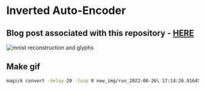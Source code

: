 # Inverted Auto-Encoder

## Blog post associated with this repository - [HERE](https://ichko.github.io/emergent-structures-in-robust-message-passing)

![mnist reconstruction and glyphs](./assets/mnist-reconstruction.png)

## Make gif

```bash
magick convert -delay 20 -loop 0 new_img/run_2022-08-26\ 17:14:26.916457/*.png myimage.gif
```
